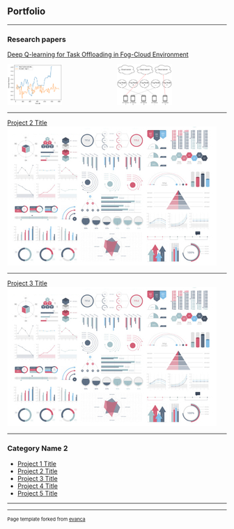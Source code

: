 ## Portfolio

---

### Research papers

[Deep Q-learning for Task Offloading in Fog-Cloud Environment](/pdf/DQL_Task_Offloading.pdf)
<div style="display: flex; justify-content: space-between;">
  <div style="flex: 1;">
    <a href="/pdf/DQL_Task_Offloading.pdf">
      <img src="images/average reward evaluation.png?raw=true" style="width: 50%;"/>
    </a>
  </div>
  <div style="flex: 1;">
    <a href="/pdf/DQL_Task_Offloading.pdf">
      <img src="images/system_model.png?raw=true" style="width: 50%;"/>
    </a>
  </div>
</div>

---
[Project 2 Title](/pdf/sample_presentation.pdf)
<img src="images/dummy_thumbnail.jpg?raw=true"/>

---
[Project 3 Title](http://example.com/)
<img src="images/dummy_thumbnail.jpg?raw=true"/>

---

### Category Name 2

- [Project 1 Title](http://example.com/)
- [Project 2 Title](http://example.com/)
- [Project 3 Title](http://example.com/)
- [Project 4 Title](http://example.com/)
- [Project 5 Title](http://example.com/)

---




---
<p style="font-size:11px">Page template forked from <a href="https://github.com/evanca/quick-portfolio">evanca</a></p>
<!-- Remove above link if you don't want to attibute -->
